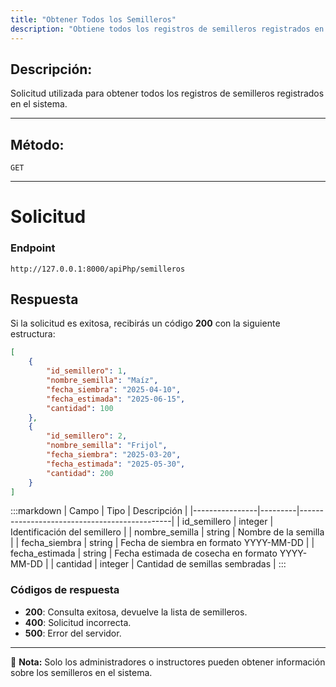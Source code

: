 ```yaml
---
title: "Obtener Todos los Semilleros"
description: "Obtiene todos los registros de semilleros registrados en el sistema."
---
```


## Descripción:
Solicitud utilizada para obtener todos los registros de semilleros registrados en el sistema.

---

## Método: 
```
GET
```
---

# **Solicitud**

### **Endpoint**
```
http://127.0.0.1:8000/apiPhp/semilleros
```

## **Respuesta**

Si la solicitud es exitosa, recibirás un código **200** con la siguiente estructura:

```json
[
    {
        "id_semillero": 1,
        "nombre_semilla": "Maíz",
        "fecha_siembra": "2025-04-10",
        "fecha_estimada": "2025-06-15",
        "cantidad": 100
    },
    {
        "id_semillero": 2,
        "nombre_semilla": "Frijol",
        "fecha_siembra": "2025-03-20",
        "fecha_estimada": "2025-05-30",
        "cantidad": 200
    }
]
```

:::markdown
| Campo           | Tipo    | Descripción                                  |
|----------------|---------|----------------------------------------------|
| id_semillero   | integer | Identificación del semillero                 |
| nombre_semilla | string  | Nombre de la semilla                         |
| fecha_siembra  | string  | Fecha de siembra en formato YYYY-MM-DD       |
| fecha_estimada | string  | Fecha estimada de cosecha en formato YYYY-MM-DD |
| cantidad       | integer | Cantidad de semillas sembradas               |
:::

### **Códigos de respuesta**
- **200**: Consulta exitosa, devuelve la lista de semilleros.
- **400**: Solicitud incorrecta.
- **500**: Error del servidor.

---

📄 **Nota:** Solo los administradores o instructores pueden obtener información sobre los semilleros en el sistema.